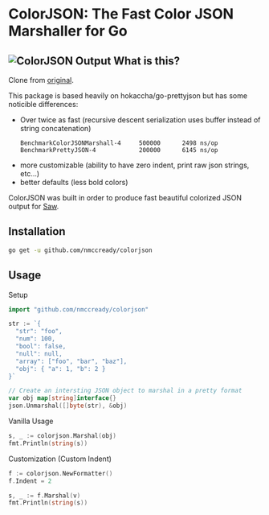 ColorJSON: The Fast Color JSON Marshaller for Go
================================================
![ColorJSON Output](https://i.imgur.com/pLtCXhb.png)
What is this?
-------------

Clone from [original](http://github.com/TylerBrock/colorjson).

This package is based heavily on hokaccha/go-prettyjson but has some noticible differences:
 - Over twice as fast (recursive descent serialization uses buffer instead of string concatenation)
   ```
   BenchmarkColorJSONMarshall-4     500000      2498 ns/op
   BenchmarkPrettyJSON-4            200000      6145 ns/op
   ```
 - more customizable (ability to have zero indent, print raw json strings, etc...)
 - better defaults (less bold colors)

ColorJSON was built in order to produce fast beautiful colorized JSON output for [Saw](http://github.com/TylerBrock/saw).

Installation
------------

```sh
go get -u github.com/nmccready/colorjson
```

Usage
-----

Setup

```go
import "github.com/nmccready/colorjson"

str := `{
  "str": "foo",
  "num": 100,
  "bool": false,
  "null": null,
  "array": ["foo", "bar", "baz"],
  "obj": { "a": 1, "b": 2 }
}`

// Create an intersting JSON object to marshal in a pretty format
var obj map[string]interface{}
json.Unmarshal([]byte(str), &obj)
```

Vanilla Usage

```go
s, _ := colorjson.Marshal(obj)
fmt.Println(string(s))
```

Customization (Custom Indent)
```go
f := colorjson.NewFormatter()
f.Indent = 2

s, _ := f.Marshal(v)
fmt.Println(string(s))
```

